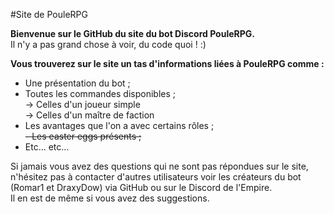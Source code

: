 #Site de PouleRPG


**Bienvenue sur le GitHub du site du bot Discord PouleRPG.**<br/>
Il n'y a pas grand chose à voir, du code quoi ! :)<br/>
  
**Vous trouverez sur le site un tas d'informations liées à PouleRPG comme :**<br/>
- Une présentation du bot ;  
- Toutes les commandes disponibles ;  
	-> Celles d'un joueur simple  
	-> Celles d'un maître de faction  
- Les avantages que l'on a avec certains rôles ;  
~~- Les easter eggs présents ;~~  
- Etc... etc...  
  
  
Si jamais vous avez des questions qui ne sont pas répondues sur le site, n'hésitez pas à contacter d'autres utilisateurs voir les créateurs du
bot (Romar1 et DraxyDow) via GitHub ou sur le Discord de l'Empire.<br/>
Il en est de même si vous avez des suggestions.